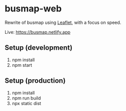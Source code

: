 busmap-web
==========

Rewrite of busmap using [Leaflet](https://leafletjs.com/), with a focus on speed.

Live: https://busmap.netlify.app

Setup (development)
-------------------

1. npm install
2. npm start

Setup (production)
------------------

1. npm install
2. npm run build
3. npx static dist
